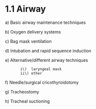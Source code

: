 # 1.1 Airway

a\)  Basic airway maintenance techniques

b\)  Oxygen delivery systems

c\)  Bag mask ventilation

d\)  Intubation and rapid sequence induction

e\)  Alternative/different airway techniques

           i\)  laryngeal mask  
           ii\) other

f\)  Needle/surgical cricothyroidotomy

g\)  Tracheostomy

h\)  Tracheal suctioning



